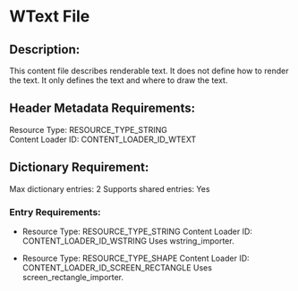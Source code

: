 WText File
==========
## Description:
This content file describes renderable text. It does not define how to render
the text. It only defines the text and where to draw the text.

## Header Metadata Requirements:
Resource Type: RESOURCE_TYPE_STRING  
Content Loader ID: CONTENT_LOADER_ID_WTEXT

## Dictionary Requirement:
Max dictionary entries: 2
Supports shared entries: Yes

### Entry Requirements:
* Resource Type: RESOURCE_TYPE_STRING
  Content Loader ID: CONTENT_LOADER_ID_WSTRING
  Uses wstring_importer.

* Resource Type: RESOURCE_TYPE_SHAPE
  Content Loader ID: CONTENT_LOADER_ID_SCREEN_RECTANGLE
  Uses screen_rectangle_importer.